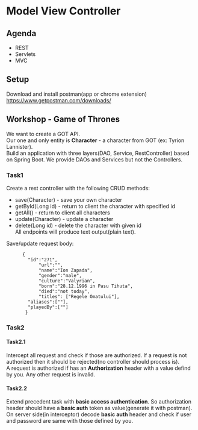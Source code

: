 # Model View Controller

## Agenda
* REST
* Servlets
* MVC

## Setup
Download and install postman(app or chrome extension) https://www.getpostman.com/downloads/

## Workshop - Game of Thrones
We want to create a GOT API.  
Our one and only entity is __Character__ - a character from GOT (ex: Tyrion Lannister).  
Build an application with three layers(DAO, Service, RestController) based on Spring Boot. We provide DAOs and Services but not the Controllers.  
### Task1
Create a rest controller with the following CRUD methods:
* save(Character) - save your own character
* getById(Long id) - return to client the character with specified id
* getAll() - return to client all characters
* update(Character) - update a character
* delete(Long id) - delete the character with given id  
All endpoints will produce text output(plain text).  
  
Save/update request body:   
```
      {
        "id":"271",
            "url":"",
            "name":"Ion Zapada",
            "gender":"male",
            "culture":"Valyrian",
            "born":"28.12.1996 in Pasu Tihuta",
            "died":"not today",
            "titles": ["Regele Omatului"],
        "aliases":[""],
        "playedBy":[""]
       }
```

### Task2
#### Task2.1
Intercept all request and check if those are authorized. If a request is not authorized then it should be rejected(no controller should process is).  
A request is authorized if has an __Authorization__ header with a value defind by you. Any other request is invalid.  

#### Task2.2
Extend precedent task with __basic access authentication__. So authorization header should have a __basic auth__ token as value(generate it with postman).  
On server side(in interceptor) decode __basic auth__ header and check if user and password are same with those defined by you.
